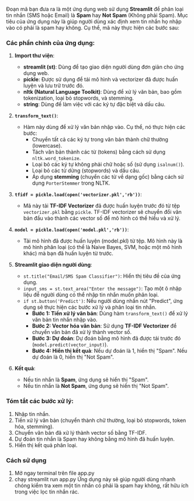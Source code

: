 Đoạn mã bạn đưa ra là một ứng dụng web sử dụng **Streamlit** để phân loại tin nhắn (SMS hoặc Email) là **Spam** hay **Not Spam** (Không phải Spam). Mục tiêu của ứng dụng này là giúp người dùng xác định xem tin nhắn họ nhập vào có phải là spam hay không. Cụ thể, mã này thực hiện các bước sau:

### Các phần chính của ứng dụng:

1. **Import thư viện**:
   - **streamlit (st)**: Dùng để tạo giao diện người dùng đơn giản cho ứng dụng web.
   - **pickle**: Được sử dụng để tải mô hình và vectorizer đã được huấn luyện và lưu trữ trước đó.
   - **nltk (Natural Language Toolkit)**: Dùng để xử lý văn bản, bao gồm tokenization, loại bỏ stopwords, và stemming.
   - **string**: Dùng để làm việc với các ký tự đặc biệt và dấu câu.
   
2. **`transform_text()`**:
   - Hàm này dùng để xử lý văn bản nhập vào. Cụ thể, nó thực hiện các bước:
     - Chuyển tất cả các ký tự trong văn bản thành chữ thường (lowercase).
     - Tách văn bản thành các từ (tokens) bằng cách sử dụng `nltk.word_tokenize`.
     - Loại bỏ các ký tự không phải chữ hoặc số (sử dụng `isalnum()`).
     - Loại bỏ các từ dừng (stopwords) và dấu câu.
     - Áp dụng **stemming** (chuyển các từ về dạng gốc) bằng cách sử dụng `PorterStemmer` trong NLTK.
   
3. **`tfidf = pickle.load(open('vectorizer.pkl','rb'))`**:
   - Mã này tải **TF-IDF Vectorizer** đã được huấn luyện trước đó từ tệp `vectorizer.pkl` bằng `pickle`. TF-IDF vectorizer sẽ chuyển đổi văn bản đầu vào thành các vector số để mô hình có thể hiểu và xử lý.

4. **`model = pickle.load(open('model.pkl','rb'))`**:
   - Tải mô hình đã được huấn luyện (model.pkl) từ tệp. Mô hình này là mô hình phân loại (có thể là Naive Bayes, SVM, hoặc một mô hình khác) mà bạn đã huấn luyện từ trước.

5. **Streamlit giao diện người dùng**:
   - `st.title("Email/SMS Spam Classifier")`: Hiển thị tiêu đề của ứng dụng.
   - `input_sms = st.text_area("Enter the message")`: Tạo một ô nhập liệu để người dùng có thể nhập tin nhắn muốn phân loại.
   - `if st.button('Predict')`: Nếu người dùng nhấn nút "Predict", ứng dụng sẽ thực hiện các bước xử lý và phân loại tin nhắn.
     - **Bước 1: Tiền xử lý văn bản**: Dùng hàm `transform_text()` để xử lý văn bản tin nhắn nhập vào.
     - **Bước 2: Vector hóa văn bản**: Sử dụng **TF-IDF Vectorizer** để chuyển văn bản đã xử lý thành vector số.
     - **Bước 3: Dự đoán**: Dự đoán bằng mô hình đã được tải trước đó (`model.predict(vector_input)`).
     - **Bước 4: Hiển thị kết quả**: Nếu dự đoán là 1, hiển thị "Spam". Nếu dự đoán là 0, hiển thị "Not Spam".
   
6. **Kết quả**:
   - Nếu tin nhắn là **Spam**, ứng dụng sẽ hiển thị "Spam".
   - Nếu tin nhắn là **Not Spam**, ứng dụng sẽ hiển thị "Not Spam".

### Tóm tắt các bước xử lý:
1. Nhập tin nhắn.
2. Tiền xử lý văn bản (chuyển thành chữ thường, loại bỏ stopwords, token hóa, stemming).
3. Chuyển văn bản đã xử lý thành vector số bằng TF-IDF.
4. Dự đoán tin nhắn là Spam hay không bằng mô hình đã huấn luyện.
5. Hiển thị kết quả phân loại.

### Cách sử dụng
1. Mở ngay terminal trên file app.py
2. chạy streamlit run app.py
Ứng dụng này sẽ giúp người dùng nhanh chóng kiểm tra xem một tin nhắn có phải là spam hay không, rất hữu ích trong việc lọc tin nhắn rác.
